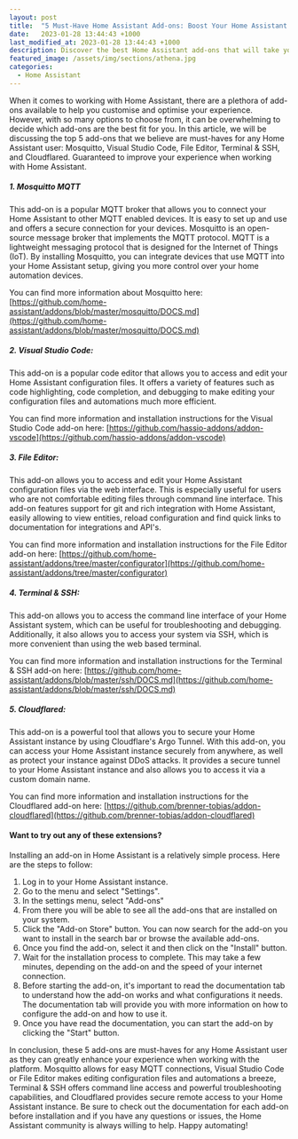 ```yaml
---
layout: post
title:  "5 Must-Have Home Assistant Add-ons: Boost Your Home Assistant Experience"
date:   2023-01-28 13:44:43 +1000
last_modified_at: 2023-01-28 13:44:43 +1000
description: Discover the best Home Assistant add-ons that will take your automation game to the next level. Learn about Mosquitto for MQTT connections, Visual Studio Code and File Editor for easy editing of configuration files and automations, Terminal & SSH for shell access and troubleshooting, and Cloudflared to add secure remote access to Home Assistant. Boost your experience working with Home Assistant using these must-have add-ons.
featured_image: /assets/img/sections/athena.jpg
categories: 
  - Home Assistant
---
```

When it comes to working with Home Assistant, there are a plethora of add-ons available to help you customise and optimise your experience. However, with so many options to choose from, it can be overwhelming to decide which add-ons are the best fit for you. In this article, we will be discussing the top 5 add-ons that we believe are must-haves for any Home Assistant user: Mosquitto, Visual Studio Code, File Editor, Terminal & SSH, and Cloudflared. Guaranteed to improve your experience when working with Home Assistant.

##### 1. Mosquitto MQTT
 This add-on is a popular MQTT broker that allows you to connect your Home Assistant to other MQTT enabled devices. It is easy to set up and use and offers a secure connection for your devices. Mosquitto is an open-source message broker that implements the MQTT protocol. MQTT is a lightweight messaging protocol that is designed for the Internet of Things (IoT). By installing Mosquitto, you can integrate devices that use MQTT into your Home Assistant setup, giving you more control over your home automation devices.

 You can find more information about Mosquitto here: [https://github.com/home-assistant/addons/blob/master/mosquitto/DOCS.md](https://github.com/home-assistant/addons/blob/master/mosquitto/DOCS.md)

##### 2. Visual Studio Code:
 This add-on is a popular code editor that allows you to access and edit your Home Assistant configuration files. It offers a variety of features such as code highlighting, code completion, and debugging to make editing your configuration files and automations much more efficient. 
 
 You can find more information and installation instructions for the Visual Studio Code add-on here: [https://github.com/hassio-addons/addon-vscode](https://github.com/hassio-addons/addon-vscode)

##### 3. File Editor:
 This add-on allows you to access and edit your Home Assistant configuration files via the web interface. This is especially useful for users who are not comfortable editing files through command line interface. This add-on features support for git and rich integration with Home Assistant, easily allowing to view entities, reload configuration and find quick links to documentation for integrations and API's.
 
 You can find more information and installation instructions for the File Editor add-on here: [https://github.com/home-assistant/addons/tree/master/configurator](https://github.com/home-assistant/addons/tree/master/configurator)

##### 4. Terminal & SSH:
 This add-on allows you to access the command line interface of your Home Assistant system, which can be useful for troubleshooting and debugging. Additionally, it also allows you to access your system via SSH, which is more convenient than using the web based terminal. 
 
 You can find more information and installation instructions for the Terminal & SSH add-on here: [https://github.com/home-assistant/addons/blob/master/ssh/DOCS.md](https://github.com/home-assistant/addons/blob/master/ssh/DOCS.md)

##### 5. Cloudflared:
 This add-on is a powerful tool that allows you to secure your Home Assistant instance by using Cloudflare's Argo Tunnel. With this add-on, you can access your Home Assistant instance securely from anywhere, as well as protect your instance against DDoS attacks. It provides a secure tunnel to your Home Assistant instance and also allows you to access it via a custom domain name. 
 
 You can find more information and installation instructions for the Cloudflared add-on here: [https://github.com/brenner-tobias/addon-cloudflared](https://github.com/brenner-tobias/addon-cloudflared)

#### Want to try out any of these extensions?
 Installing an add-on in Home Assistant is a relatively simple process. Here are the steps to follow:

1. Log in to your Home Assistant instance.
2. Go to the menu and select "Settings".
3. In the settings menu, select "Add-ons"
4. From there you will be able to see all the add-ons that are installed on your system. 
5. Click the "Add-on Store" button. You can now search for the add-on you want to install in the search bar or browse the available add-ons.
6. Once you find the add-on, select it and then click on the "Install" button.
7. Wait for the installation process to complete. This may take a few minutes, depending on the add-on and the speed of your internet connection.
8. Before starting the add-on, it's important to read the documentation tab to understand how the add-on works and what configurations it needs. The documentation tab will provide you with more information on how to configure the add-on and how to use it.
9. Once you have read the documentation, you can start the add-on by clicking the "Start" button.

In conclusion, these 5 add-ons are must-haves for any Home Assistant user as they can greatly enhance your experience when working with the platform. Mosquitto allows for easy MQTT connections, Visual Studio Code or File Editor makes editing configuration files and automations a breeze, Terminal & SSH offers command line access and powerful troubleshooting capabilities, and Cloudflared provides secure remote access to your Home Assistant instance. Be sure to check out the documentation for each add-on before installation and if you have any questions or issues, the Home Assistant community is always willing to help. Happy automating!